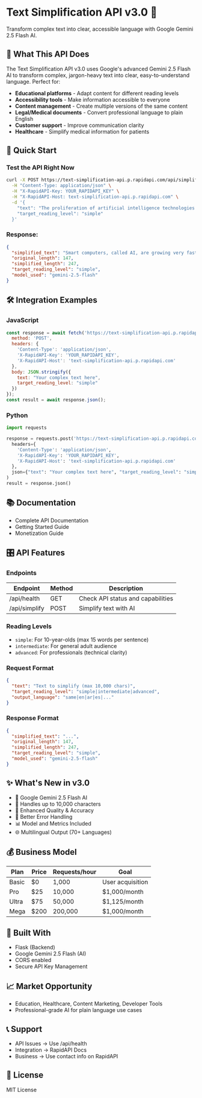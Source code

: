 # Text Simplification API v3.0 🚀
Transform complex text into clear, accessible language with Google Gemini 2.5 Flash AI.

## 🎯 What This API Does
The Text Simplification API v3.0 uses Google's advanced Gemini 2.5 Flash AI to transform complex, jargon-heavy text into clear, easy-to-understand language. Perfect for:

- **Educational platforms** - Adapt content for different reading levels
- **Accessibility tools** - Make information accessible to everyone
- **Content management** - Create multiple versions of the same content
- **Legal/Medical documents** - Convert professional language to plain English
- **Customer support** - Improve communication clarity
- **Healthcare** - Simplify medical information for patients

## 🚀 Quick Start

### Test the API Right Now
```bash
curl -X POST https://text-simplification-api.p.rapidapi.com/api/simplify \
  -H "Content-Type: application/json" \
  -H "X-RapidAPI-Key: YOUR_RAPIDAPI_KEY" \
  -H "X-RapidAPI-Host: text-simplification-api.p.rapidapi.com" \
  -d '{
    "text": "The proliferation of artificial intelligence technologies necessitates a paradigm shift in the operational frameworks of modern enterprises.",
    "target_reading_level": "simple"
  }'
```

### Response:
```json
{
  "simplified_text": "Smart computers, called AI, are growing very fast.\nBecause of this, companies need to change.\nThey must change how they do things every day.\nThis helps them stay better than other businesses.\nThe world where businesses compete is now very digital.",
  "original_length": 147,
  "simplified_length": 247,
  "target_reading_level": "simple",
  "model_used": "gemini-2.5-flash"
}
```

## 🛠️ Integration Examples

### JavaScript
```javascript
const response = await fetch('https://text-simplification-api.p.rapidapi.com/api/simplify', {
  method: 'POST',
  headers: {
    'Content-Type': 'application/json',
    'X-RapidAPI-Key': 'YOUR_RAPIDAPI_KEY',
    'X-RapidAPI-Host': 'text-simplification-api.p.rapidapi.com'
  },
  body: JSON.stringify({
    text: "Your complex text here",
    target_reading_level: "simple"
  })
});
const result = await response.json();
```

### Python
```python
import requests

response = requests.post('https://text-simplification-api.p.rapidapi.com/api/simplify',
  headers={
    'Content-Type': 'application/json',
    'X-RapidAPI-Key': 'YOUR_RAPIDAPI_KEY',
    'X-RapidAPI-Host': 'text-simplification-api.p.rapidapi.com'
  },
  json={"text": "Your complex text here", "target_reading_level": "simple"}
)
result = response.json()
```

## 📚 Documentation

- Complete API Documentation
- Getting Started Guide
- Monetization Guide

## 🎛️ API Features

### Endpoints

| Endpoint         | Method | Description                         |
|------------------|--------|-------------------------------------|
| /api/health      | GET    | Check API status and capabilities   |
| /api/simplify    | POST   | Simplify text with AI               |

### Reading Levels

- `simple`: For 10-year-olds (max 15 words per sentence)
- `intermediate`: For general adult audience
- `advanced`: For professionals (technical clarity)

### Request Format
```json
{
  "text": "Text to simplify (max 10,000 chars)",
  "target_reading_level": "simple|intermediate|advanced",
  "output_language": "same|en|ar|es|..." 
}
```

### Response Format
```json
{
  "simplified_text": "...",
  "original_length": 147,
  "simplified_length": 247,
  "target_reading_level": "simple",
  "model_used": "gemini-2.5-flash"
}
```

## ✨ What's New in v3.0

- 🤖 Google Gemini 2.5 Flash AI
- 📏 Handles up to 10,000 characters
- 🎯 Enhanced Quality & Accuracy
- 🔧 Better Error Handling
- 📊 Model and Metrics Included
- 🌐 Multilingual Output (70+ Languages)

## 💰 Business Model

| Plan   | Price | Requests/hour | Goal               |
|--------|-------|----------------|--------------------|
| Basic  | $0    | 1,000          | User acquisition   |
| Pro    | $25   | 10,000         | $1,000/month       |
| Ultra  | $75   | 50,000         | $1,125/month       |
| Mega   | $200  | 200,000        | $1,000/month       |

## 🧱 Built With

- Flask (Backend)
- Google Gemini 2.5 Flash (AI)
- CORS enabled
- Secure API Key Management

## 📈 Market Opportunity

- Education, Healthcare, Content Marketing, Developer Tools
- Professional-grade AI for plain language use cases

## 📞 Support

- API Issues → Use /api/health
- Integration → RapidAPI Docs
- Business → Use contact info on RapidAPI

## 📄 License

MIT License
